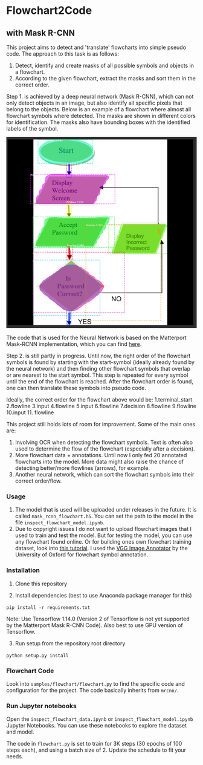 # Flowchart2Code
## with Mask R-CNN

This project aims to detect and 'translate' flowcharts into simple pseudo code.
The approach to this task is as follows:

1. Detect, identify and create masks of all possible symbols and objects in a flowchart.
2. According to the given flowchart, extract the masks and sort them in the correct order.

Step 1. is achieved by a deep neural network (Mask R-CNN), which can not only detect objects
in an image, but also identify all specific pixels that belong to the objects. Below 
is an example of a flowchart where almost all flowchart symbols where detected. The masks are shown in different colors
for identification. The masks also have bounding boxes with the identified labels of the symbol.

![Flowchart Symbol Recognition](/assets/flowchart_symbols_recognition.PNG)

The code that is used for the Neural Network is based on the Matterport Mask-RCNN
implementation, which you can find [here](https://github.com/matterport/Mask_RCNN).

Step 2. is still partly in progress. Until now, the right order of the flowchart symbols is found by
starting with the start-symbol (ideally already found by the neural network) and then finding
other flowchart symbols that overlap or are nearest to the start symbol. 
This step is repeated for every symbol until the end of the flowchart is reached.
After the flowchart order is found, one can then translate these symbols into pseudo code.

Ideally, the correct order for the flowchart above would be: 
1.terminal_start 2.flowline 3.input 4.flowline 5.input 6.flowline
7.decision 8.flowline 9.flowline 10.input 11. flowline

This project still holds lots of room for improvement. Some of the main ones are:
1. Involving OCR when detecting the flowchart symbols. Text is often also used to determine the flow of the flowchart
(especially after a decision).
2. More flowchart data + annotations. Until now I only fed 20 annotated flowcharts into the model.
More data might also raise the chance of detecting better/more flowlines (arrows), for example.
3. Another neural network, which can sort the flowchart symbols into their correct order/flow.

### Usage
1. The model that is used will be uploaded under releases in the future. It is called `mask_rcnn_flowchart.h5`.
You can set the path to the model in the file `inspect_flowchart_model.ipynb`.
2. Due to copyright issues I do not want to upload flowchart images that I used to train and test the model. 
But for testing the model, you can use any flowchart found online. Or for building ones own flowchart training dataset,
look into [this tutorial](https://www.pyimagesearch.com/2017/12/04/how-to-create-a-deep-learning-dataset-using-google-images/).
I used the [VGG Image Annotator](http://www.robots.ox.ac.uk/~vgg/software/via/) by the University of Oxford for flowchart symbol annotation.

### Installation

1. Clone this repository

2. Install dependencies (best to use Anaconda package manager for this)

`pip install -r requirements.txt`

Note: Use Tensorflow 1.14.0 (Version 2 of Tensorflow is not yet supported by the Matterport Mask R-CNN Code). Also
best to use GPU version of Tensorflow.

3. Run setup from the repository root directory

`python setup.py install`

### Flowchart Code

Look into `samples/flowchart/flowchart.py` to find the specific code and configuration for the project. The code
basically inherits from `mrcnn/`.

### Run Jupyter notebooks
Open the `inspect_flowchart_data.ipynb` or `inspect_flowchart_model.ipynb` Jupyter Notebooks. 
You can use these notebooks to explore the dataset and model.

The code in `flowchart.py` is set to train for 3K steps (30 epochs of 100 steps each), and using a batch size of 2. 
Update the schedule to fit your needs.